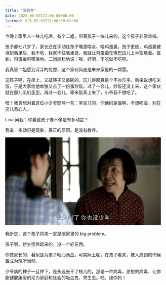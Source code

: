 ```yaml
---
title: "没教养"
date: 2025-05-03T21:00:00+08:00
lastmod: 025-05-03T21:00:00+08:00
---
```


<!--more-->

今晚上家里人一块儿吃席。有个二姐，带着孩子一块儿来的，这个孩子非常难搞。

孩子都七八岁了，家长还在手动往孩子嘴里喂水、喂鸡蛋羹。孩子更绝，鸡蛋羹被填到嘴里后，我不吃，我就不往嘴里送，我就让鸡蛋羹在嘴巴边儿上半空悬着。直到，鸡蛋羹吧嗒落地。二姐尴尬地说：唉，好吧，不吃就不吃吧。

我真替二姐感到深深的忧虑，这个家伙简直是未来家里的一颗雷。

这孩子啊，在席上，又敲筷子又敲碗的，玩儿得那真是个不亦乐乎。后来说想吃米饭，于是大家给他单独又点了一份蛋炒饭。过了一会儿，炒饭还没上来，这个家伙就在那儿叽叽歪歪。再过一会儿，等米饭真上来了，小爷我不想吃了。

嘿！我真想对着这位小少爷怒骂一句：草泥马的，你他妈是谁啊，不想吃滚，别在这儿恶心人。

Lina 问我：你看这孩子像不像是有多动症？

我说：多动只是现象，真正的原因，是没有教养。

![](shaojiao.jpeg)

我断定，这个孩子将来一定是他家里的 big problem。

孩子啊，娇生惯养起来的，没一个好东西。

你做家长的，看似是为孩子呕心沥血，可实际上呢，在孩子看来，被人周到的伺候着成为理所当然。

少爷病的种子一旦种下，是永远去不了根儿的，那是一种病毒，思想的病毒，让你能健健康康的沦为家庭和社会的吸血鬼、寄生虫。呸，操你妈！